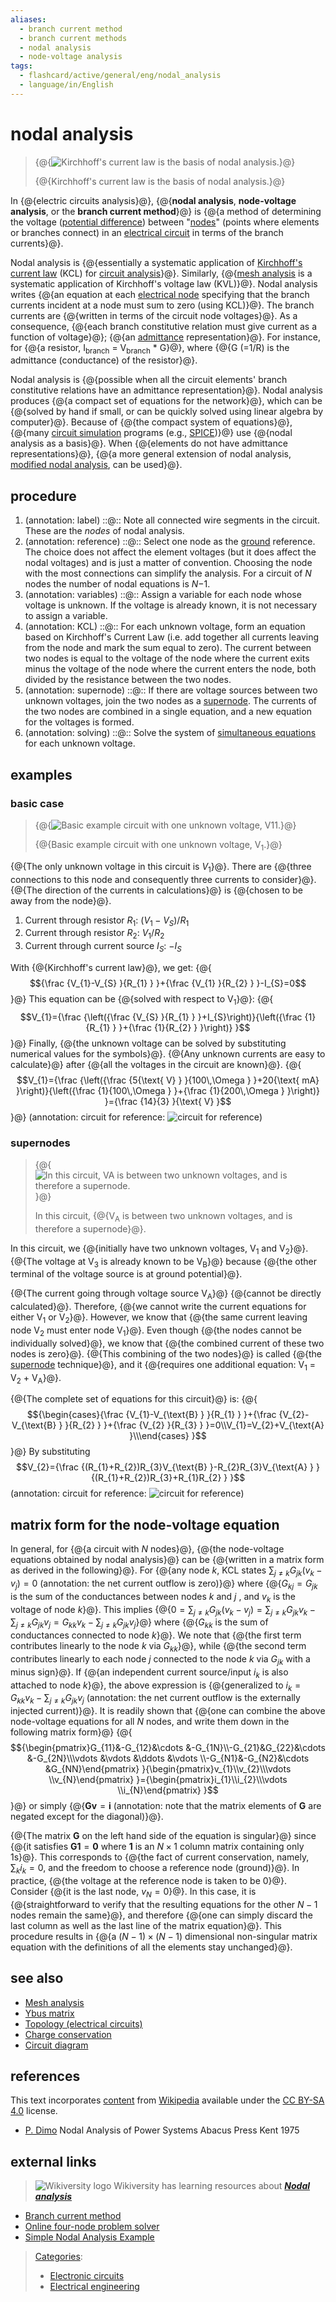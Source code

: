 ```yaml
---
aliases:
  - branch current method
  - branch current methods
  - nodal analysis
  - node-voltage analysis
tags:
  - flashcard/active/general/eng/nodal_analysis
  - language/in/English
---
```


# nodal analysis

> {@{![Kirchhoff's current law is the basis of nodal analysis.](../../archives/Wikimedia%20Commons/KCL%20-%20Kirchhoff%27s%20circuit%20laws.svg)}@}
>
> {@{Kirchhoff's current law is the basis of nodal analysis.}@} <!--SR:!2025-10-24,152,306!2026-02-07,252,330-->

In {@{electric circuits analysis}@}, {@{__nodal analysis__, __node-voltage analysis__, or the __branch current method__}@} is {@{a method of determining the voltage \([potential difference](potential%20difference.md)\) between "[nodes](node%20(circuits).md)" \(points where elements or branches connect\) in an [electrical circuit](electrical%20circuit.md) in terms of the branch currents}@}. <!--SR:!2025-06-15,71,326!2026-01-25,239,330!2026-02-04,249,330-->

Nodal analysis is {@{essentially a systematic application of [Kirchhoff's current law](Kirchhoff's%20circuit%20laws.md) \(KCL\) for [circuit analysis](circuit%20analysis.md)}@}. Similarly, {@{[mesh analysis](mesh%20analysis.md) is a systematic application of Kirchhoff's voltage law \(KVL\)}@}. Nodal analysis writes {@{an equation at each [electrical node](node%20(circuits).md) specifying that the branch currents incident at a node must sum to zero \(using KCL\)}@}. The branch currents are {@{written in terms of the circuit node voltages}@}. As a consequence, {@{each branch constitutive relation must give current as a function of voltage}@}; {@{an [admittance](admittance.md) representation}@}. For instance, for {@{a resistor, I<sub>branch</sub> = V<sub>branch</sub> \* G}@}, where {@{G \(=1/R\) is the admittance \(conductance\) of the resistor}@}. <!--SR:!2025-06-21,75,326!2026-01-23,237,330!2025-06-09,66,326!2025-06-15,71,326!2026-01-24,238,330!2025-06-06,63,310!2026-01-23,237,330!2025-06-18,72,326-->

Nodal analysis is {@{possible when all the circuit elements' branch constitutive relations have an admittance representation}@}. Nodal analysis produces {@{a compact set of equations for the network}@}, which can be {@{solved by hand if small, or can be quickly solved using linear algebra by computer}@}. Because of {@{the compact system of equations}@}, {@{many [circuit simulation](circuit%20simulation.md) programs \(e.g., [SPICE](SPICE.md)\)}@} use {@{nodal analysis as a basis}@}. When {@{elements do not have admittance representations}@}, {@{a more general extension of nodal analysis, [modified nodal analysis](modified%20nodal%20analysis.md), can be used}@}. <!--SR:!2025-06-10,67,326!2025-06-19,73,326!2025-06-21,75,326!2025-06-15,71,326!2025-06-10,67,326!2025-06-14,70,326!2025-06-21,75,326!2025-06-09,66,326-->

## procedure

1. \(annotation: label\) ::@:: Note all connected wire segments in the circuit. These are the _nodes_ of nodal analysis. <!--SR:!2025-11-17,180,310!2025-06-10,67,326-->
2. \(annotation: reference\) ::@:: Select one node as the [ground](ground%20(electricity).md) reference. The choice does not affect the element voltages \(but it does affect the nodal voltages\) and is just a matter of convention. Choosing the node with the most connections can simplify the analysis. For a circuit of _N_ nodes the number of nodal equations is _N_<!-- markdown separator -->−1. <!--SR:!2025-06-20,74,326!2025-06-09,66,326-->
3. \(annotation: variables\) ::@:: Assign a variable for each node whose voltage is unknown. If the voltage is already known, it is not necessary to assign a variable. <!--SR:!2025-06-15,71,326!2026-01-29,243,330-->
4. \(annotation: KCL\) ::@:: For each unknown voltage, form an equation based on Kirchhoff's Current Law \(i.e. add together all currents leaving from the node and mark the sum equal to zero\). The current between two nodes is equal to the voltage of the node where the current exits minus the voltage of the node where the current enters the node, both divided by the resistance between the two nodes. <!--SR:!2025-12-18,207,326!2025-06-11,67,310-->
5. \(annotation: supernode\) ::@:: If there are voltage sources between two unknown voltages, join the two nodes as a [supernode](supernode%20(circuit).md). The currents of the two nodes are combined in a single equation, and a new equation for the voltages is formed. <!--SR:!2025-11-29,192,326!2025-06-21,75,326-->
6. \(annotation: solving\) ::@:: Solve the system of [simultaneous equations](simultaneous%20equations.md) for each unknown voltage. <!--SR:!2025-06-10,67,326!2025-06-15,71,326-->

## examples

### basic case

> {@{![Basic example circuit with one unknown voltage, V<sub>1</sub>1.](../../archives/Wikimedia%20Commons/Nodal%20analysis.svg)}@}
>
> {@{Basic example circuit with one unknown voltage, V<sub>1</sub>.}@} <!--SR:!2025-12-09,199,326!2026-02-28,268,330-->

{@{The only unknown voltage in this circuit is $V_{1}$}@}. There are {@{three connections to this node and consequently three currents to consider}@}. {@{The direction of the currents in calculations}@} is {@{chosen to be away from the node}@}. <!--SR:!2026-01-23,237,330!2025-06-21,75,326!2025-06-21,75,326!2025-06-15,71,326-->

1. Current through resistor $R_{1}$: $(V_{1}-V_{S})/R_{1}$
2. Current through resistor $R_{2}$: $V_{1}/R_{2}$
3. Current through current source $I_{S}$: $-I_{S}$

With {@{Kirchhoff's current law}@}, we get: {@{$${\frac {V_{1}-V_{S} }{R_{1} } }+{\frac {V_{1} }{R_{2} } }-I_{S}=0$$}@} This equation can be {@{solved with respect to V<sub>1</sub>}@}: {@{$$V_{1}={\frac {\left({\frac {V_{S} }{R_{1} } }+I_{S}\right)}{\left({\frac {1}{R_{1} } }+{\frac {1}{R_{2} } }\right)} }$$}@} Finally, {@{the unknown voltage can be solved by substituting numerical values for the symbols}@}. {@{Any unknown currents are easy to calculate}@} after {@{all the voltages in the circuit are known}@}. {@{$$V_{1}={\frac {\left({\frac {5{\text{ V} } }{100\,\Omega } }+20{\text{ mA} }\right)}{\left({\frac {1}{100\,\Omega } }+{\frac {1}{200\,\Omega } }\right)} }={\frac {14}{3} }{\text{ V} }$$}@} \(annotation: circuit for reference: ![circuit for reference](../../archives/Wikimedia%20Commons/Nodal%20analysis.svg)\) <!--SR:!2026-02-05,250,330!2025-09-28,130,290!2025-06-21,75,326!2025-11-26,189,310!2025-06-20,74,326!2025-06-09,66,326!2025-11-10,173,310!2025-06-15,71,326-->

### supernodes

> {@{![In this circuit, V<sub>A</sub> is between two unknown voltages, and is therefore a supernode.](../../archives/Wikimedia%20Commons/Supernode%20in%20circuit%20analysis.svg)}@}
>
> In this circuit, {@{V<sub>A</sub> is between two unknown voltages, and is therefore a supernode}@}. <!--SR:!2025-06-21,75,326!2026-02-03,248,330-->

In this circuit, we {@{initially have two unknown voltages, V<sub>1</sub> and V<sub>2</sub>}@}. {@{The voltage at V<sub>3</sub> is already known to be V<sub>B</sub>}@} because {@{the other terminal of the voltage source is at ground potential}@}. <!--SR:!2025-06-09,66,326!2025-06-21,75,326!2025-06-10,67,326-->

{@{The current going through voltage source V<sub>A</sub>}@} {@{cannot be directly calculated}@}. Therefore, {@{we cannot write the current equations for either V<sub>1</sub> or V<sub>2</sub>}@}. However, we know that {@{the same current leaving node V<sub>2</sub> must enter node V<sub>1</sub>}@}. Even though {@{the nodes cannot be individually solved}@}, we know that {@{the combined current of these two nodes is zero}@}. {@{This combining of the two nodes}@} is called {@{the [supernode](supernode%20(circuit).md) technique}@}, and it {@{requires one additional equation: V<sub>1</sub> = V<sub>2</sub> + V<sub>A</sub>}@}. <!--SR:!2025-06-21,75,326!2026-01-31,245,330!2025-06-21,75,326!2025-06-18,72,326!2025-06-17,71,326!2026-01-26,240,330!2025-06-15,71,326!2025-06-15,71,326!2025-06-10,67,326-->

{@{The complete set of equations for this circuit}@} is: {@{$${\begin{cases}{\frac {V_{1}-V_{\text{B} } }{R_{1} } }+{\frac {V_{2}-V_{\text{B} } }{R_{2} } }+{\frac {V_{2} }{R_{3} } }=0\\V_{1}=V_{2}+V_{\text{A} }\\\end{cases} }$$}@} By substituting $$V_{2}={\frac {(R_{1}+R_{2})R_{3}V_{\text{B} }-R_{2}R_{3}V_{\text{A} } }{(R_{1}+R_{2})R_{3}+R_{1}R_{2} } }$$ \(annotation: circuit for reference: ![circuit for reference](../../archives/Wikimedia%20Commons/Supernode%20in%20circuit%20analysis.svg)\) <!--SR:!2026-01-23,237,330!2025-07-15,85,270-->

## matrix form for the node-voltage equation

In general, for {@{a circuit with $N$ nodes}@}, {@{the node-voltage equations obtained by nodal analysis}@} can be {@{written in a matrix form as derived in the following}@}. For {@{any node $k$, KCL states $\sum _{j\neq k}G_{jk}(v_{k}-v_{j})=0$ \(annotation: the net current outflow is zero\)}@} where {@{$G_{kj}=G_{jk}$ is <!-- the negative of --> the sum of the conductances between nodes $k$ and $j$ <!-- \(annotation: we take negative here so that the matrix below does not contain negative signs\) -->, and $v_{k}$ is the voltage of node $k$}@}. This implies {@{$0=\sum _{j\neq k}G_{jk}(v_{k}-v_{j})=\sum _{j\neq k}G_{jk}v_{k}-\sum _{j\neq k}G_{jk}v_{j}=G_{kk}v_{k}-\sum _{j\neq k}G_{jk}v_{j}$}@} where {@{$G_{kk}$ is the sum of conductances connected to node $k$}@}. We note that {@{the first term contributes linearly to the node $k$ via $G_{kk}$}@}, while {@{the second term contributes linearly to each node $j$ connected to the node $k$ via $G_{jk}$ with a minus sign}@}. If {@{an independent current source/input $i_{k}$ is also attached to node $k$}@}, the above expression is {@{generalized to $i_{k}=G_{kk}v_{k}-\sum _{j\neq k}G_{jk}v_{j}$ \(annotation: the net current outflow is the externally injected current\)}@}. It is readily shown that {@{one can combine the above node-voltage equations for all $N$ nodes, and write them down in the following matrix form}@} {@{$${\begin{pmatrix}G_{11}&-G_{12}&\cdots &-G_{1N}\\-G_{21}&G_{22}&\cdots &-G_{2N}\\\vdots &\vdots &\ddots &\vdots \\-G_{N1}&-G_{N2}&\cdots &G_{NN}\end{pmatrix} }{\begin{pmatrix}v_{1}\\v_{2}\\\vdots \\v_{N}\end{pmatrix} }={\begin{pmatrix}i_{1}\\i_{2}\\\vdots \\i_{N}\end{pmatrix} }$$}@} or simply {@{$\mathbf {Gv} =\mathbf {i}$ \(annotation: note that the matrix elements of $\mathbf G$ are negated except for the diagonal\)}@}. <!--SR:!2026-02-10,255,330!2025-06-13,69,326!2025-06-13,69,326!2025-11-20,183,310!2025-12-13,203,326!2025-09-03,127,306!2026-01-30,244,330!2025-06-21,75,326!2025-06-20,74,326!2025-06-21,75,326!2025-10-21,153,306!2025-06-06,63,310!2026-02-06,251,330!2025-06-21,75,326-->

{@{The matrix $\mathbf {G}$ on the left hand side of the equation is singular}@} since {@{it satisfies $\mathbf {G1} = \mathbf 0$ where $\mathbf {1}$ is an $N\times 1$ column matrix containing only 1s}@}. This corresponds to {@{the fact of current conservation, namely, $\sum _{k}i_{k}=0$, and the freedom to choose a reference node \(ground\)}@}. In practice, {@{the voltage at the reference node is taken to be 0}@}. Consider {@{it is the last node, $v_{N}=0$}@}. In this case, it is {@{straightforward to verify that the resulting equations for the other $N-1$ nodes remain the same}@}, and therefore {@{one can simply discard the last column as well as the last line of the matrix equation}@}. This procedure results in {@{a $(N-1)\times (N-1)$ dimensional non-singular matrix equation with the definitions of all the elements stay unchanged}@}. <!--SR:!2025-06-15,71,326!2025-06-21,75,326!2026-02-02,247,330!2025-06-15,71,326!2025-06-09,66,326!2025-06-21,75,326!2025-06-11,67,310!2025-06-20,74,326-->

## see also

- [Mesh analysis](mesh%20analysis.md)
- [Ybus matrix](Ybus%20matrix.md)
- [Topology \(electrical circuits\)](topology%20(electrical%20circuits).md)
- [Charge conservation](charge%20conservation.md)
- [Circuit diagram](circuit%20diagram.md)

## references

This text incorporates [content](https://en.wikipedia.org/wiki/nodal_analysis) from [Wikipedia](Wikipedia.md) available under the [CC BY-SA 4.0](https://creativecommons.org/licenses/by-sa/4.0/) license.

- [P. Dimo](Paul%20Dimo.md) Nodal Analysis of Power Systems Abacus Press Kent 1975

## external links

> ![Wikiversity logo](../../archives/Wikimedia%20Commons/Wikiversity%20logo%202017.svg) Wikiversity has learning resources about ___[Nodal analysis](https://en.wikiversity.org/wiki/Nodal%20analysis)___

- [Branch current method](http://www.allaboutcircuits.com/vol_1/chpt_10/2.html)
- [Online four-node problem solver](http://www.catc.ac.ir/mazlumi/node.php)
- [Simple Nodal Analysis Example](http://jeffreyfreeman.me/nodal-analysis-tutorial/)

> [Categories](https://en.wikipedia.org/wiki/Help:Category):
>
> - [Electronic circuits](https://en.wikipedia.org/wiki/Category:Electronic%20circuits)
> - [Electrical engineering](https://en.wikipedia.org/wiki/Category:Electrical%20engineering)
